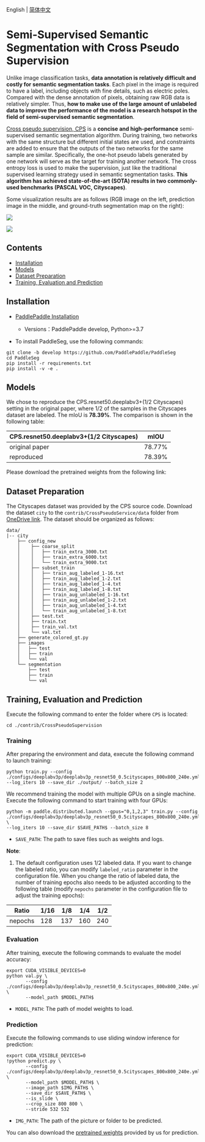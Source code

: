 English | [简体中文](README_CN.md)

# Semi-Supervised Semantic Segmentation with Cross Pseudo Supervision

Unlike image classification tasks, **data annotation is relatively difficult and costly for semantic segmentation tasks**. Each pixel in the image is required to have a label, including objects with fine details, such as electric poles. Compared with the dense annotation of pixels, obtaining raw RGB data is relatively simpler. Thus, **how to make use of the large amount of unlabeled data to improve the performance of the model is a research hotspot in the field of semi-supervised semantic segmentation**.

[Cross pseudo supervision, CPS](https://arxiv.org/abs/2106.01226) is a **concise and high-performance** semi-supervised semantic segmentation algorithm. During training, two networks with the same structure but different initial states are used, and constraints are added to ensure that the outputs of the two networks for the same sample are similar. Specifically, the one-hot pseudo labels generated by one network will serve as the target for training another network. The cross entropy loss is used to make the supervision, just like the traditional supervised learning strategy used in semantic segmentation tasks. **This algorithm has achieved state-of-the-art (SOTA) results in two commonly-used benchmarks (PASCAL VOC, Cityscapes)**.

Some visualization results are as follows (RGB image on the left, prediction image in the middle, and ground-truth segmentation map on the right):

![](https://user-images.githubusercontent.com/52785738/229003524-103fb081-dd36-4b19-b070-156d58467fe2.png)

![](https://user-images.githubusercontent.com/52785738/229003602-05cb2be1-8224-4600-8f6a-1ec58b909e47.png)

## Contents
- [Installation](#Installation)
- [Models](#Models)
- [Dataset Preparation](#Dataset-Preparation)
- [Training, Evaluation and Prediction](#Training-Evaluation-and-Prediction)

## Installation

- [PaddlePaddle Installation](https://www.paddlepaddle.org.cn/install/quick)
    - Versions：PaddlePaddle develop, Python>=3.7

- To install PaddleSeg, use the following commands:

```shell
git clone -b develop https://github.com/PaddlePaddle/PaddleSeg
cd PaddleSeg
pip install -r requirements.txt
pip install -v -e .
```

## Models

We chose to reproduce the CPS.resnet50.deeplabv3+(1/2 Cityscapes) setting in the original paper, where 1/2 of the samples in the Cityscapes dataset are labeled. The mIoU is **78.39%**. The comparison is shown in the following table:

| CPS.resnet50.deeplabv3+(1/2 Cityscapes) | mIOU |
| --- | --- |
| original paper | 78.77% |
| reproduced | 78.39% |

Please download the pretrained weights from the following link:

## Dataset Preparation

The Cityscapes dataset was provided by the CPS source code. Download the dataset `city` to the `contrib/CrossPseudoService/data` folder from [OneDrive link](https://pkueducn-my.sharepoint.com/:f:/g/personal/pkucxk_pku_edu_cn/EtjNKU0oVMhPkOKf9HTPlVsBIHYbACel6LSvcUeP4MXWVg?e=139icd). The dataset should be organized as follows:


```
data/
|-- city
    ├── config_new
    │    ├── coarse_split
    │    │   ├── train_extra_3000.txt
    │    │   ├── train_extra_6000.txt
    │    │   └── train_extra_9000.txt
    │    ├── subset_train
    │    │   ├── train_aug_labeled_1-16.txt
    │    │   ├── train_aug_labeled_1-2.txt
    │    │   ├── train_aug_labeled_1-4.txt
    │    │   ├── train_aug_labeled_1-8.txt
    │    │   ├── train_aug_unlabeled_1-16.txt
    │    │   ├── train_aug_unlabeled_1-2.txt
    │    │   ├── train_aug_unlabeled_1-4.txt
    │    │   └── train_aug_unlabeled_1-8.txt
    │    ├── test.txt
    │    ├── train.txt
    │    ├── train_val.txt
    │    └── val.txt  
    ├── generate_colored_gt.py
    ├── images
    │   ├── test
    │   ├── train
    │   └── val
    └── segmentation
        ├── test
        ├── train
        └── val
```

## Training, Evaluation and Prediction

Execute the following command to enter the folder where `CPS` is located:
```shell
cd ./contrib/CrossPseudoSupervision
```

### Training

After preparing the environment and data, execute the following command to launch training:

```shell
python train.py --config ./configs/deeplabv3p/deeplabv3p_resnet50_0.5cityscapes_800x800_240e.yml --log_iters 10 --save_dir ./output/ --batch_size 2
```

We recommend training the model with multiple GPUs on a single machine. Execute the following command to start training with four GPUs:

```shell
python -m paddle.distributed.launch --gpus="0,1,2,3" train.py --config ./configs/deeplabv3p/deeplabv3p_resnet50_0.5cityscapes_800x800_240e.yml \
--log_iters 10 --save_dir $SAVE_PATH$ --batch_size 8
```

- `SAVE_PATH`: The path to save files such as weights and logs.

**Note**:
1. The default configuration uses 1/2 labeled data. If you want to change the labeled ratio, you can modify `labeled_ratio` parameter in the configuration file. When you change the ratio of labeled data, the number of training epochs also needs to be adjusted according to the following table (modify `nepochs` parameter in the configuration file to adjust the training epochs):

| Ratio    | 1/16 | 1/8  | 1/4  | 1/2  |
| ---------- | ---- | ---- | ---- | ---- |
| nepochs | 128  | 137  | 160  | 240  |

### Evaluation

After training, execute the following commands to evaluate the model accuracy:

```shell
export CUDA_VISIBLE_DEVICES=0
python val.py \
       --config ./configs/deeplabv3p/deeplabv3p_resnet50_0.5cityscapes_800x800_240e.yml \
       --model_path $MODEL_PATH$
```

- `MODEL_PATH`: The path of model weights to load.

### Prediction

Execute the following commands to use sliding window inference for prediction:

```shell
export CUDA_VISIBLE_DEVICES=0
!python predict.py \
       --config ./configs/deeplabv3p/deeplabv3p_resnet50_0.5cityscapes_800x800_240e.yml \
       --model_path $MODEL_PATH$ \
       --image_path $IMG_PATH$ \
       --save_dir $SAVE_PATH$ \
       --is_slide \
       --crop_size 800 800 \
       --stride 532 532
```

- `IMG_PATH`: The path of the picture or folder to be predicted.

You can also download the [pretrained weights]() provided by us for prediction.
